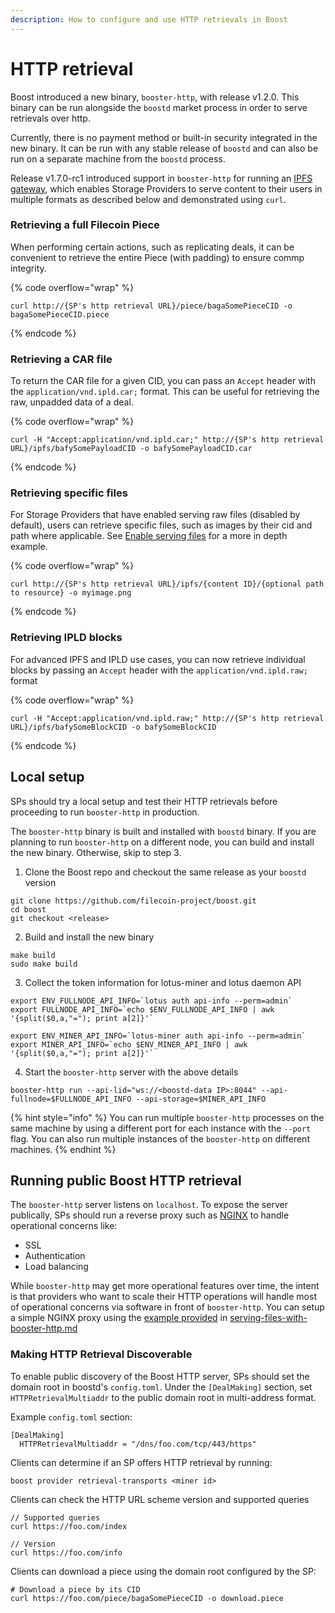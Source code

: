 ```yaml
---
description: How to configure and use HTTP retrievals in Boost
---
```


# HTTP retrieval

Boost introduced a new binary, `booster-http`, with release v1.2.0. This binary can be run alongside the `boostd` market process in order to serve retrievals over http.

Currently, there is no payment method or built-in security integrated in the new binary. It can be run with any stable release of `boostd` and can also be run on a separate machine from the `boostd` process.

Release v1.7.0-rc1 introduced support in `booster-http` for running an [IPFS gateway](https://docs.ipfs.tech/concepts/ipfs-gateway/#overview), which enables Storage Providers to serve content to their users in multiple formats as described below and demonstrated using `curl`.

### Retrieving a full Filecoin Piece

When performing certain actions, such as replicating deals, it can be convenient to retrieve the entire Piece (with padding) to ensure commp integrity.

{% code overflow="wrap" %}
```
curl http://{SP's http retrieval URL}/piece/bagaSomePieceCID -o bagaSomePieceCID.piece
```
{% endcode %}

### Retrieving a CAR file

To return the CAR file for a given CID, you can pass an `Accept` header with the `application/vnd.ipld.car;` format. This can be useful for retrieving the raw, unpadded data of a deal.

{% code overflow="wrap" %}
```
curl -H "Accept:application/vnd.ipld.car;" http://{SP's http retrieval URL}/ipfs/bafySomePayloadCID -o bafySomePayloadCID.car
```
{% endcode %}

### Retrieving specific files

For Storage Providers that have enabled serving raw files (disabled by default), users can retrieve specific files, such as images by their cid and path where applicable. See [Enable serving files](https://boost.filecoin.io/http-retrieval/serving-files-with-booster-http#enable-serving-files) for a more in depth example.

{% code overflow="wrap" %}
```
curl http://{SP's http retrieval URL}/ipfs/{content ID}/{optional path to resource} -o myimage.png
```
{% endcode %}

### Retrieving IPLD blocks

For advanced IPFS and IPLD use cases, you can now retrieve individual blocks by passing an `Accept` header with the `application/vnd.ipld.raw;` format

{% code overflow="wrap" %}
```
curl -H "Accept:application/vnd.ipld.raw;" http://{SP's http retrieval URL}/ipfs/bafySomeBlockCID -o bafySomeBlockCID
```
{% endcode %}

## Local setup

SPs should try a local setup and test their HTTP retrievals before proceeding to run `booster-http` in production.

The `booster-http` binary is built and installed with `boostd` binary. If you are planning to run `booster-http` on a different node, you can build and install the new binary. Otherwise, skip to step 3.

1. Clone the Boost repo and checkout the same release as your `boostd` version

```
git clone https://github.com/filecoin-project/boost.git
cd boost
git checkout <release>
```

2. Build and install the new binary

```
make build
sudo make build
```

3. Collect the token information for lotus-miner and lotus daemon API

```
export ENV_FULLNODE_API_INFO=`lotus auth api-info --perm=admin`
export FULLNODE_API_INFO=`echo $ENV_FULLNODE_API_INFO | awk '{split($0,a,"="); print a[2]}'`
```

```
export ENV_MINER_API_INFO=`lotus-miner auth api-info --perm=admin`
export MINER_API_INFO=`echo $ENV_MINER_API_INFO | awk '{split($0,a,"="); print a[2]}'`
```

4. Start the `booster-http` server with the above details

```
booster-http run --api-lid="ws://<boostd-data IP>:8044" --api-fullnode=$FULLNODE_API_INFO --api-storage=$MINER_API_INFO
```

{% hint style="info" %}
You can run multiple `booster-http` processes on the same machine by using a different port for each instance with the `--port` flag. You can also run multiple instances of the `booster-http` on different machines.
{% endhint %}

## Running public Boost HTTP retrieval

The `booster-http` server listens on `localhost`. To expose the server publically, SPs should run a reverse proxy such as [NGINX](https://nginx.org/en/docs/) to handle operational concerns like:

* SSL
* Authentication
* Load balancing

While `booster-http` may get more operational features over time, the intent is that providers who want to scale their HTTP operations will handle most of operational concerns via software in front of `booster-http`. You can setup a simple NGINX proxy using the [example provided](serving-files-with-booster-http.md#protecting-booster-http-with-nginx) in [serving-files-with-booster-http.md](serving-files-with-booster-http.md "mention")

### Making HTTP Retrieval Discoverable

To enable public discovery of the Boost HTTP server, SPs should set the domain root in boostd's `config.toml`. Under the `[DealMaking]` section, set `HTTPRetrievalMultiaddr` to the public domain root in multi-address format.

Example `config.toml` section:

```
[DealMaking]
  HTTPRetrievalMultiaddr = "/dns/foo.com/tcp/443/https"
```

Clients can determine if an SP offers HTTP retrieval by running:

```
boost provider retrieval-transports <miner id>
```

Clients can check the HTTP URL scheme version and supported queries

```
// Supported queries
curl https://foo.com/index

// Version
curl https://foo.com/info
```

Clients can download a piece using the domain root configured by the SP:

```
# Download a piece by its CID
curl https://foo.com/piece/bagaSomePieceCID -o download.piece
```
